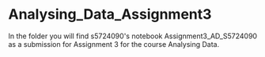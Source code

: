 # Analysing_Data_Assignment3
In the folder you will find s5724090's notebook Assignment3_AD_S5724090 as a submission for Assignment 3 for the course Analysing Data.
